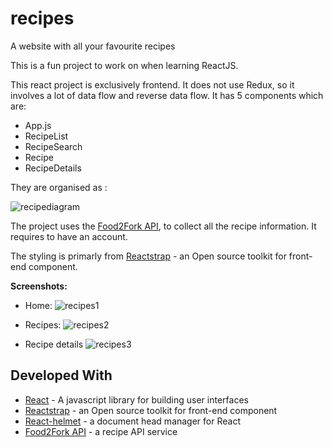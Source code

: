 # recipes
A website with all your favourite recipes

This is a fun project to work on when learning ReactJS.

This react project is exclusively frontend. It does not use Redux, so it involves a lot of data flow and reverse data flow. It has 5 components which are:

* App.js
* RecipeList
* RecipeSearch
* Recipe
* RecipeDetails

They are organised as :

![recipediagram](https://i.ibb.co/6sZqZq7/Untitled-Diagram.png)

The project uses the [Food2Fork API](https://www.food2fork.com/), to collect all the recipe information. It requires to have an account.

The styling is primarly from [Reactstrap](https://reactstrap.github.io/) - an Open source toolkit for front-end component.

**Screenshots:**
* Home:
![recipes1](https://i.ibb.co/QQwfyrS/recipes1.png)


* Recipes:
![recipes2](https://i.ibb.co/9YJ0BS3/recipes4.png)


* Recipe details
![recipes3](https://i.ibb.co/xSvyKNb/recipes3.png)

## Developed With 

* [React](https://reactjs.org/) - A javascript library for building user interfaces
* [Reactstrap](https://reactstrap.github.io/) - an Open source toolkit for front-end component
* [React-helmet](https://github.com/nfl/react-helmet) - a document head manager for React
* [Food2Fork API](https://www.food2fork.com/) - a recipe API service
